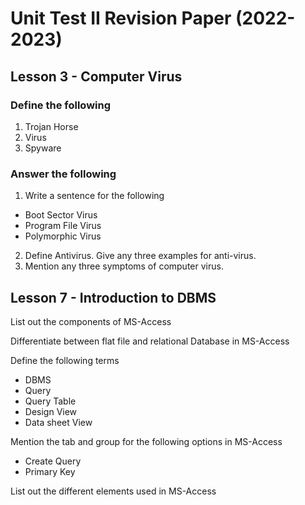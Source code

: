 # Unit Test II Revision Paper (2022-2023)
## Lesson 3 - Computer Virus
### Define the following
1. Trojan Horse
2. Virus
3. Spyware
### Answer the following
1. Write a sentence for the following
- Boot Sector Virus
- Program File Virus
- Polymorphic Virus

2. Define Antivirus. Give any three examples for anti-virus.
3. Mention any three symptoms of computer virus.

## Lesson 7 - Introduction to DBMS

List out the components of MS-Access

Differentiate between flat file and relational Database in MS-Access

Define the following terms
- DBMS
- Query
- Query Table
- Design View
- Data sheet View

Mention the tab and group for the following options in MS-Access
- Create Query
- Primary Key

List out the different elements used in MS-Access 

